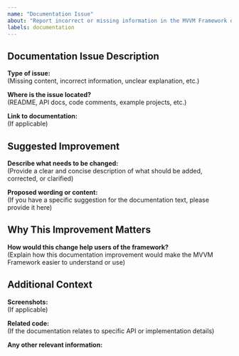 ```yaml
---
name: "Documentation Issue"
about: "Report incorrect or missing information in the MVVM Framework documentation"
labels: documentation
---
```


## Documentation Issue Description

**Type of issue:**<br/>
(Missing content, incorrect information, unclear explanation, etc.)

**Where is the issue located?**<br/>
(README, API docs, code comments, example projects, etc.)

**Link to documentation:**<br/>
(If applicable)

## Suggested Improvement

**Describe what needs to be changed:**<br/>
(Provide a clear and concise description of what should be added, corrected, or clarified)

**Proposed wording or content:**<br/>
(If you have a specific suggestion for the documentation text, please provide it here)

## Why This Improvement Matters

**How would this change help users of the framework?**<br/>
(Explain how this documentation improvement would make the MVVM Framework easier to understand or use)

## Additional Context

**Screenshots:**<br/>
(If applicable)

**Related code:**<br/>
(If the documentation relates to specific API or implementation details)

**Any other relevant information:**